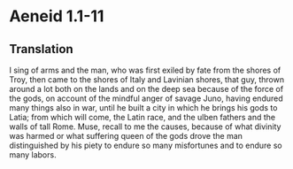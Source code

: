 # Aeneid 1.1-11

## Translation

I sing of arms and the man, who was first exiled by fate from the shores of Troy, then came to the shores of Italy and Lavinian shores, that guy, thrown around a lot both on the lands and on the deep sea because of the force of the gods, on account of the mindful anger of savage Juno, having endured many things also in war, until he built a city in which he brings his gods to Latia; from which will come, the Latin race, and the ulben fathers and the walls of tall Rome. Muse, recall to me the causes, because of what divinity was harmed or what suffering queen of the gods drove the man distinguished by his piety to endure so many misfortunes and to endure so many labors.
